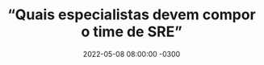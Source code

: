 ---
layout: post 
title:  “Quais especialistas devem compor o time de SRE”
date:   2022-05-08 08:00:00 -0300
published: true
tag: "Edição #9 - 09.05.2022"
headline: "Quais especialistas devem compor o time de SRE"
highlight_title: "Site Reliability Engineers and the Specialist Mindset"
highlight_url: "https://www.infoq.com/news/2022/03/sre-specialist-mindset/"
highlight_autor: "Aditya Kulkarni"
comentario: |-
    “O artigo trás algumas perspectivas muito interessantes e que merecem reflexão especial no momento atual em que muitas empresas buscam contratar SREs mas ainda não definiram qual modelo terá melhor encaixe organizacional, ou sequer qual modelo será mais afetivo para as muitas necessidades específicas de transformação. A maioria das vagas publicadas para SREs são descritas como funções de especialistas. Apesar dessa abordagem ser adequada para o momento atual e ajudar que profissionais e departamentos de recursos humanos encontrem um protocolo comum para se comunicarem, a engenharia de confiabilidade é um campo com espectro de atuação muito amplo e que requer muitos especialistas além dos famosos especialistas técnicos. 
    
    O artigo sugere a alocação de especialistas SRE como: (1) Educadores, (2) Guardiões do SLO, (3) Arquitetos de infraestrutura e (4) Líderes de resposta de incidentes. Cada função de especialista tem uma missão igualmente relevante na construção de sistemas confiáveis nas organizações e essa taxinomia, apesar de incompleta, tem o potencial de ajudar a estabelecer critérios e objetivos mais claros para contratar engenheiros de confiabilidade."
comentado_por: "Ricardo Coelho de Sousa"
comentado_por_linkedin: "http://www.linkedin.com/in/rcsousa1"
---